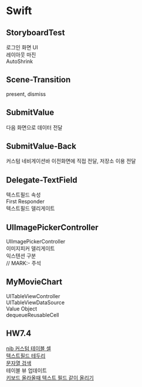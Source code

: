 # Swift

## StoryboardTest

로그인 화면 UI  
레이아웃 마진  
AutoShrink

## Scene-Transition

present, dismiss

## SubmitValue

다음 화면으로 데이터 전달

## SubmitValue-Back

커스텀 네비게이션바
이전화면에 직접 전달, 저장소 이용 전달

## Delegate-TextField

텍스트필드 속성  
First Responder  
텍스트필드 델리게이트

## UIImagePickerController

UIImagePickerController  
이미지피커 델리게이트  
익스텐션 구분  
// MARK:- 주석

## MyMovieChart

UITableViewController  
UITableViewDataSource  
Value Object  
dequeueReusableCell

## HW7.4

[nib 커스텀 테이블 셀](https://shark-sea.kr/entry/iOS-TableView-xib%EB%A1%9C-%EA%B5%AC%ED%98%84%ED%95%98%EA%B8%B0)  
[텍스트필드 테두리](https://stackoverflow.com/questions/34007920/specify-border-radius-of-uitextfield-in-swift)  
[문자열 검색](https://beepeach.tistory.com/189)  
테이블 뷰 업데이트  
[키보드 올라올때 텍스트 필드 같이 올리기](https://atelier-chez-moi.tistory.com/99)
